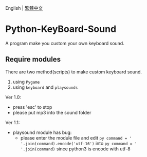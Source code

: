 English | [繁體中文](README_TCH.md)
# Python-KeyBoard-Sound
A program make you custom your own keyboard sound.

## Require modules
There are two method(scripts) to make custom keyboard sound.

1. using ```Pygame```
2. using ```keyboard``` and ```playsounds```

Ver 1.0:
* press 'esc' to stop
* please put mp3 into the sound folder

Ver 1.1:
* playsound module has bug:
  * please enter the module file and edit ```py command = ' '.join(command).encode('utf-16')``` into ```py command = ' '.join(command)``` since python3 is encode with utf-8
